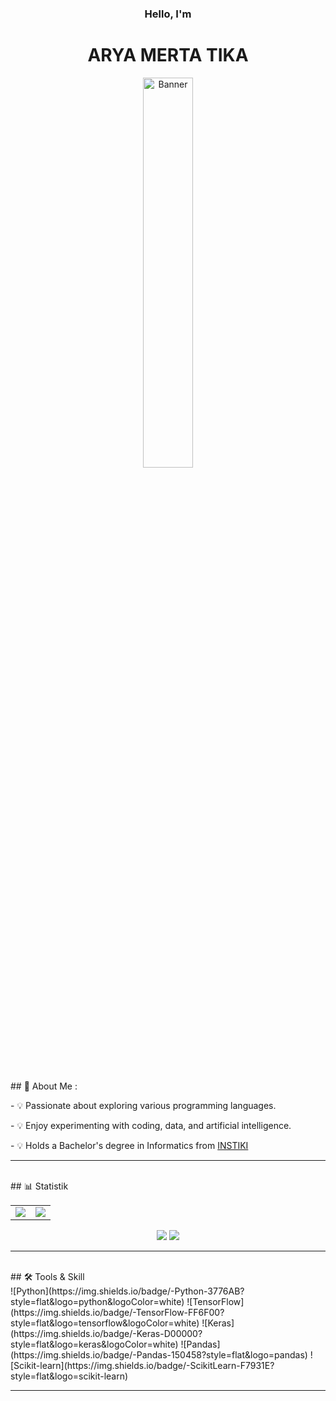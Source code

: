 <div align="center">
  <h3>Hello, I'm <h3/>
  <h1>ARYA MERTA TIKA</h1>
</div>
<p align="center">
<img src="https://raw.githubusercontent.com/AryaMerta/AryaMerta/main/img/pp.jpg" alt="Banner" width="40%" />  
</p>
<br />
    <div>
      <p>
      ## 🚀 About Me :  
      </p>
      <p>- 💡 Passionate about exploring various programming languages. </p>
      <p>- 💡 Enjoy experimenting with coding, data, and artificial intelligence.</p>
      <p>- 💡 Holds a Bachelor's degree in Informatics from <a href="https://instiki.ac.id/">INSTIKI<a/></p>  
    </div>

---
<br />
## 📊 Statistik
<div align="center">

  <table>
    <tr>
      <td>
        <img src="https://github-readme-stats.vercel.app/api?username=AryaMerta&show_icons=true&theme=radical" />
      </td>
      <td>
        <img src="https://github-readme-stats.vercel.app/api/top-langs/?username=AryaMerta&layout=compact&theme=radical" />
      </td>
    </tr>
  </table>

</div>


<div align="center">
  <img src="https://github-readme-stats.vercel.app/api?username=AryaMerta&show_icons=true&theme=radical"/>
  <img src="https://github-readme-stats.vercel.app/api/top-langs/?username=AryaMerta&layout=compact&theme=radical"/>
</div>

---
<br />
## 🛠️ Tools & Skill
<div>
![Python](https://img.shields.io/badge/-Python-3776AB?style=flat&logo=python&logoColor=white)
![TensorFlow](https://img.shields.io/badge/-TensorFlow-FF6F00?style=flat&logo=tensorflow&logoColor=white)
![Keras](https://img.shields.io/badge/-Keras-D00000?style=flat&logo=keras&logoColor=white)
![Pandas](https://img.shields.io/badge/-Pandas-150458?style=flat&logo=pandas)
![Scikit-learn](https://img.shields.io/badge/-ScikitLearn-F7931E?style=flat&logo=scikit-learn)
</div>

---
